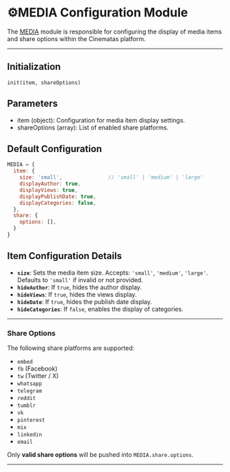 # ⚙️MEDIA Configuration Module

The [MEDIA](../../frontend/src/static/js/mediacms/media.js) module is responsible for configuring the display of media items and share options within the Cinematas platform.

---

## Initialization

`init(item, shareOptions)`

## Parameters
- item (object): Configuration for media item display settings.
- shareOptions (array): List of enabled share platforms.

## Default Configuration

```js
MEDIA = {
  item: {
    size: 'small',               // 'small' | 'medium' | 'large'
    displayAuthor: true,         
    displayViews: true,         
    displayPublishDate: true,    
    displayCategories: false,   
  },
  share: {
    options: [],    
  }
}

```

## Item Configuration Details


- **`size`**:  Sets the media item size.  Accepts: `'small'`, `'medium'`, `'large'`.   Defaults to `'small'` if invalid or not provided.
- **`hideAuthor`**:  If `true`, hides the author display.
- **`hideViews`**: If `true`, hides the views display.
- **`hideDate`**: If `true`, hides the publish date display.
- **`hideCategories`**:  If `false`, enables the display of categories.

---

### Share Options

The following share platforms are supported:

- `embed`
- `fb` (Facebook)
- `tw` (Twitter / X)
- `whatsapp`
- `telegram`
- `reddit`
- `tumblr`
- `vk`
- `pinterest`
- `mix`
- `linkedin`
- `email`

Only **valid share options** will be pushed into `MEDIA.share.options`.

---